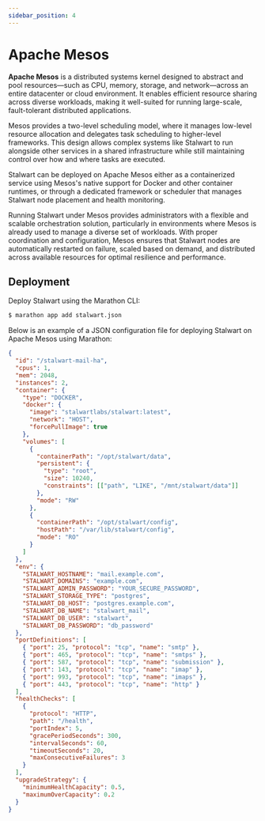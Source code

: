 ```yaml
---
sidebar_position: 4
---
```


# Apache Mesos

**Apache Mesos** is a distributed systems kernel designed to abstract and pool resources—such as CPU, memory, storage, and network—across an entire datacenter or cloud environment. It enables efficient resource sharing across diverse workloads, making it well-suited for running large-scale, fault-tolerant distributed applications.

Mesos provides a two-level scheduling model, where it manages low-level resource allocation and delegates task scheduling to higher-level frameworks. This design allows complex systems like Stalwart to run alongside other services in a shared infrastructure while still maintaining control over how and where tasks are executed.

Stalwart can be deployed on Apache Mesos either as a containerized service using Mesos's native support for Docker and other container runtimes, or through a dedicated framework or scheduler that manages Stalwart node placement and health monitoring.

Running Stalwart under Mesos provides administrators with a flexible and scalable orchestration solution, particularly in environments where Mesos is already used to manage a diverse set of workloads. With proper coordination and configuration, Mesos ensures that Stalwart nodes are automatically restarted on failure, scaled based on demand, and distributed across available resources for optimal resilience and performance.

## Deployment

Deploy Stalwart using the Marathon CLI:

```bash
$ marathon app add stalwart.json
```

Below is an example of a JSON configuration file for deploying Stalwart on Apache Mesos using Marathon:

```json
{
  "id": "/stalwart-mail-ha",
  "cpus": 1,
  "mem": 2048,
  "instances": 2,
  "container": {
    "type": "DOCKER",
    "docker": {
      "image": "stalwartlabs/stalwart:latest",
      "network": "HOST",
      "forcePullImage": true
    },
    "volumes": [
      {
        "containerPath": "/opt/stalwart/data",
        "persistent": {
          "type": "root",
          "size": 10240,
          "constraints": [["path", "LIKE", "/mnt/stalwart/data"]]
        },
        "mode": "RW"
      },
      {
        "containerPath": "/opt/stalwart/config",
        "hostPath": "/var/lib/stalwart/config",
        "mode": "RO"
      }
    ]
  },
  "env": {
    "STALWART_HOSTNAME": "mail.example.com",
    "STALWART_DOMAINS": "example.com",
    "STALWART_ADMIN_PASSWORD": "YOUR_SECURE_PASSWORD",
    "STALWART_STORAGE_TYPE": "postgres",
    "STALWART_DB_HOST": "postgres.example.com",
    "STALWART_DB_NAME": "stalwart_mail",
    "STALWART_DB_USER": "stalwart",
    "STALWART_DB_PASSWORD": "db_password"
  },
  "portDefinitions": [
    { "port": 25, "protocol": "tcp", "name": "smtp" },
    { "port": 465, "protocol": "tcp", "name": "smtps" },
    { "port": 587, "protocol": "tcp", "name": "submission" },
    { "port": 143, "protocol": "tcp", "name": "imap" },
    { "port": 993, "protocol": "tcp", "name": "imaps" },
    { "port": 443, "protocol": "tcp", "name": "http" }
  ],
  "healthChecks": [
    {
      "protocol": "HTTP",
      "path": "/health",
      "portIndex": 5,
      "gracePeriodSeconds": 300,
      "intervalSeconds": 60,
      "timeoutSeconds": 20,
      "maxConsecutiveFailures": 3
    }
  ],
  "upgradeStrategy": {
    "minimumHealthCapacity": 0.5,
    "maximumOverCapacity": 0.2
  }
}
```